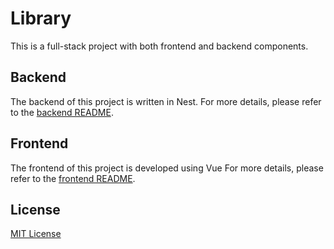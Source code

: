 # Library

This is a full-stack project with both frontend and backend components.

## Backend

The backend of this project is written in Nest. For more details, please refer to the [backend README](./library/README.md).

## Frontend

The frontend of this project is developed using Vue For more details, please refer to the [frontend README](./library-vue/README.md).

## License

[MIT License](./LICENSE)
